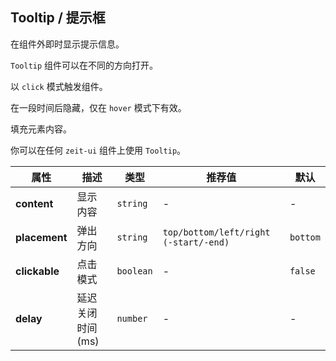 ## Tooltip / 提示框

在组件外即时显示提示信息。

<ex-code name="ex-tooltip-basic">

<code>Tooltip</code> 组件可以在不同的方向打开。

</ex-code>

<ex-code name="ex-tooltip-clickable">

以 <code>click</code> 模式触发组件。

</ex-code>

<ex-code name="ex-tooltip-delay">

在一段时间后隐藏，仅在 <code>hover</code> 模式下有效。

</ex-code>

<ex-code name="ex-tooltip-custom">

填充元素内容。

</ex-code>

<ex-code name="ex-tooltip-components">

你可以在任何 <code>zeit-ui</code> 组件上使用 <code>Tooltip</code>。

</ex-code>


<ex-footer edit-link="https://github.com/zeit-ui/vue/edit/master/docs/en-us/components/tooltip.md">

| 属性 | 描述 | 类型 | 推荐值 | 默认
| ---------- | ---------- | ---- |  -------------- | ------ |
| **content** | 显示内容 | `string` | - | - |
| **placement** | 弹出方向 | `string` | `top/bottom/left/right (-start/-end)` | `bottom` |
| **clickable** | 点击模式 | `boolean` | - | `false` |
| **delay** | 延迟关闭时间(ms) | `number` | - | - |

</ex-footer>
